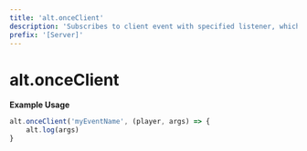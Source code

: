 ```yaml
---
title: 'alt.onceClient'
description: 'Subscribes to client event with specified listener, which only triggers once.'
prefix: '[Server]'
---
```


# alt.onceClient

**Example Usage**

```js
alt.onceClient('myEventName', (player, args) => {
    alt.log(args)
}
```
